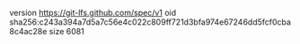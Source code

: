 version https://git-lfs.github.com/spec/v1
oid sha256:c243a394a7d5a7c56e4c022c809ff721d3bfa974e67246dd5fcf0cba8c4ac28e
size 6081
